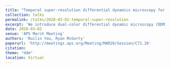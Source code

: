 ```yaml
---
title: "Temporal super-resolution differential dynamics microscopy for detecting fast dynamics"
collection: talks
permalink: /talks/2020-03-02-temporal-super-resolution
excerpt: 'We introduce dual-color differential dynamic microscopy (DDM) for detecting fast dynamics. DDM has been used extensively to measure the diffusive or ballistic motion of small particles, macromolecules and bacteria. Rather than localizing and tracking individual particles, DDM works by measuring the intensity fluctuations in images across a range of detectable spatial frequencies and provides data similar to that provided by dynamic light scattering. However, DDM is limited by the camera frame rate. Fast dynamics can be measured with high-speed cameras but those are typically expensive. We have developed a dual-color imaging setup which allows us to detect dynamics faster than the camera’s frame rate. We trigger blue and red light at well-defined times within a single image exposure. By analyzing each color channel separately and in combination we detect dynamics that are several times faster than the camera frame rate.'
date: 2020-03-02
venue: 'APS March Meeting'
authors: 'Ruilin You, Ryan McGorty'
paperurl: 'http://meetings.aps.org/Meeting/MAR20/Session/C71.26'
citation: 
theme: "ddm"
location: Virtual
---
```


